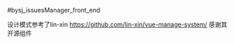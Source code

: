 #bysj_issuesManager_front_end

设计模式参考了lin-xin
https://github.com/lin-xin/vue-manage-system/
感谢其开源组件
